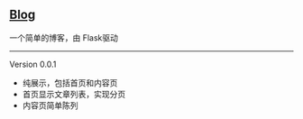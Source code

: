## [Blog](https://Arrack.pythonanywhere.com)
一个简单的博客，由 Flask驱动

---

Version 0.0.1
- 纯展示，包括首页和内容页
- 首页显示文章列表，实现分页
- 内容页简单陈列